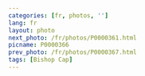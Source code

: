 ```yaml
---
categories: [fr, photos, '']
lang: fr
layout: photo
next_photo: /fr/photos/P0000361.html
picname: P0000366
prev_photo: /fr/photos/P0000367.html
tags: [Bishop Cap]
---
```

